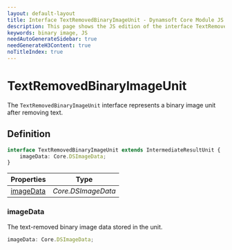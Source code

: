 ```yaml
---
layout: default-layout
title: Interface TextRemovedBinaryImageUnit - Dynamsoft Core Module JS Edition API Reference
description: This page shows the JS edition of the interface TextRemovedBinaryImageUnit in Dynamsoft Core Module.
keywords: binary image, JS
needAutoGenerateSidebar: true
needGenerateH3Content: true
noTitleIndex: true
---
```


# TextRemovedBinaryImageUnit

The `TextRemovedBinaryImageUnit` interface represents a binary image unit after removing text.

## Definition

```typescript
interface TextRemovedBinaryImageUnit extends IntermediateResultUnit {
    imageData: Core.DSImageData;
} 
```

| Properties               | Type |
|----------------------|-------------|
| [imageData](#imagedata) | *Core.DSImageData* |

### imageData

The text-removed binary image data stored in the unit.

```typescript
imageData: Core.DSImageData;
```